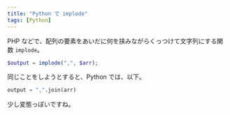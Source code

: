 ```yaml
---
title: "Python で implode"
tags: [Python]
---
```


PHP などで、配列の要素をあいだに何を挟みながらくっつけて文字列にする関数 `implode`。

```php
$output = implode(",", $arr);
```

同じことをしようとすると、Python では、以下。

```py
output = ",".join(arr)
```

少し変態っぽいですね。
